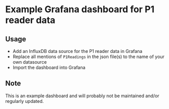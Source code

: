 # Example Grafana dashboard for P1 reader data

## Usage
- Add an InfluxDB data source for the P1 reader data in Grafana
- Replace all mentions of `P1Readings` in the json file(s) to the name of your own datasource
- Import the dashboard into Grafana

## Note
This is an example dashboard and will probably not be maintained and/or regularly updated.